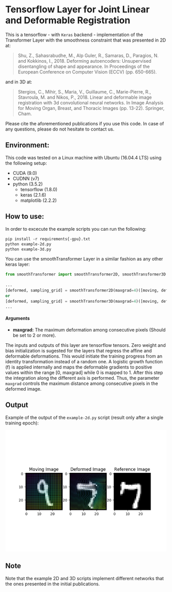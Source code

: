 # Tensorflow Layer for Joint Linear and Deformable Registration 

This is a tensorflow - with `Keras` backend - implementation of the Transformer Layer with the smoothness constraint that was presented in 2D at:

> Shu, Z., Sahasrabudhe, M., Alp Guler, R., Samaras, D., Paragios, N. and Kokkinos, I., 2018. Deforming autoencoders: Unsupervised disentangling of shape and appearance. In Proceedings of the European Conference on Computer Vision (ECCV) (pp. 650-665).

and in 3D at:

> Stergios, C., Mihir, S., Maria, V., Guillaume, C., Marie-Pierre, R., Stavroula, M. and Nikos, P., 2018. Linear and deformable image registration with 3d convolutional neural networks. In Image Analysis for Moving Organ, Breast, and Thoracic Images (pp. 13-22). Springer, Cham.

Please cite the aforementioned publications if you use this code. In case of any questions, please do not hesitate to contact us.

## Environment:

This code was tested on a Linux machine with Ubuntu (16.04.4 LTS) using the following setup:

- CUDA (9.0)
- CUDNN (v7)
- python (3.5.2)
    * tensorflow (1.8.0)
    * keras (2.1.6)
    * matplotlib (2.2.2)

## How to use:

In order to excecute the example scripts you can run the following:
```
pip install -r requirements{-gpu}.txt
python example-2d.py
python example-3d.py
```

You can use the smoothTransformer Layer in a similar fashion as any other keras layer:

```python
from smoothTransformer import smoothTransformer2D, smoothTransformer3D

...
[deformed, sampling_grid] = smoothTransformer2D(maxgrad=4)([moving, deformable, affine])
or
[deformed, sampling_grid] = smoothTransformer3D(maxgrad=4)([moving, deformable, affine])
...
```

#### Arguments 
- **maxgrad:** The maximum deformation among consecutive pixels (Should be set to 2 or more).

The inputs and outputs of this layer are tensorflow tensors. Zero weight and bias initialization is sugested for the layers that regress the affine and deformable deformations. This would initiate the training progress from an identity transformation instead of a random one. A logistic growth function (f) is applied internally and maps the deformable gradients to positive values within the range [0, maxgrad] while 0 is mapped to 1. After this step the integration along the different axis is performed. Thus, the parameter `maxgrad` controls the maximum distance among consecutive pixels in the deformed image.

## Output

Example of the output of the `example-2d.py` script (result only after a single training epoch):

![](example-2d-output.png)


## Note

Note that the example 2D and 3D scripts implement different networks that the ones presented in the initial publications.